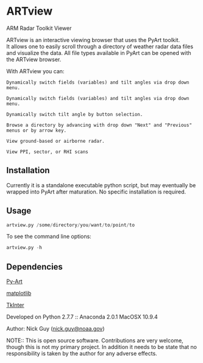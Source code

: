 ARTview
=======

ARM Radar Toolkit Viewer

ARTview is an interactive viewing browser that uses the PyArt toolkit.  
It allows one to easily scroll through a directory of weather radar data files 
and visualize the data.  All file types available in PyArt can be opened with
the ARTview browser.

With ARTview you can:

	Dynamically switch fields (variables) and tilt angles via drop down menu.
	
    Dynamically switch fields (variables) and tilt angles via drop down menu.
    
    Dynamically switch tilt angle by button selection.
    
    Browse a directory by advancing with drop down "Next" and "Previous" menus or by arrow key.
    
    View ground-based or airborne radar.
    
    View PPI, sector, or RHI scans
  
## Installation
Currently it is a standalone executable python script, but may eventually be wrapped into PyArt after maturation.
No specific installation is required.

## Usage
```python
artview.py /some/directory/you/want/to/point/to
```
To see the command line options:
```python
artview.py -h
```

## Dependencies
[Py-Art](https://github.com/ARM-DOE/pyart)

[matplotlib](http://matplotlib.org)

[TkInter](https://wiki.python.org/moin/TkInter)

Developed on Python 2.7.7 :: Anaconda 2.0.1 
MacOSX 10.9.4

Author: Nick Guy (nick.guy@noaa.gov)

NOTE:: This is open source software.  Contributions are very welcome, though this is not my primary project.  In addition it needs to be state that no responsibility is taken by the author for any adverse effects.
